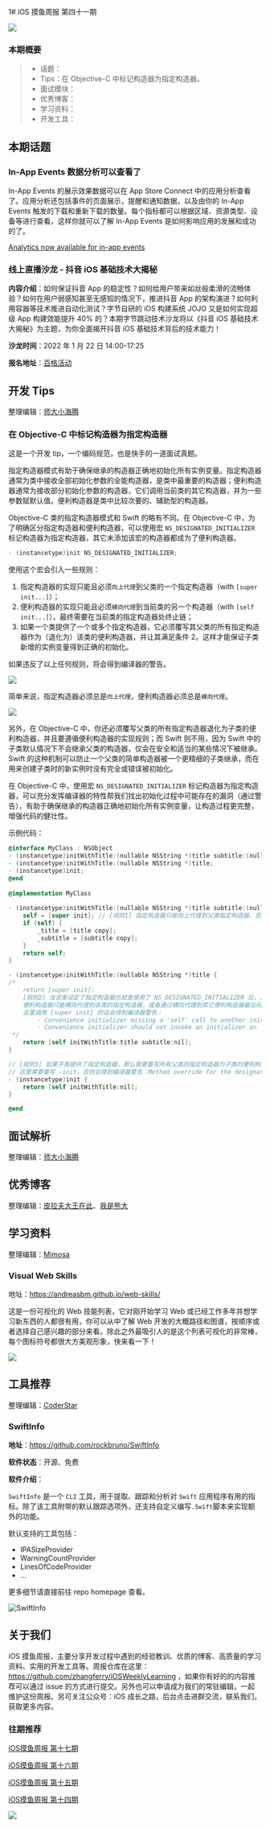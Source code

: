 1# iOS 摸鱼周报 第四十一期

![](https://gitee.com/zhangferry/Images/raw/master/iOSWeeklyLearning/moyu_weekly_cover.jpeg)

### 本期概要

> * 话题：
> * Tips：在 Objective-C 中标记构造器为指定构造器。
> * 面试模块：
> * 优秀博客：
> * 学习资料：
> * 开发工具：

## 本期话题

### In-App Events 数据分析可以查看了

In-App Events 的展示效果数据可以在 App Store Connect 中的应用分析查看了。应用分析还包括事件的页面展示，提醒和通知数据，以及由你的 In-App Events 触发的下载和重新下载的数量。每个指标都可以根据区域、资源类型、设备等进行查看，这样你就可以了解 In-App Events 是如何影响应用的发展和成功的了。

[Analytics now available for in-app events](https://developer.apple.com/news/?id=pa0x2dzk "Analytics now available for in-app events")

### 线上直播沙龙 - 抖音 iOS 基础技术大揭秘

**内容介绍**：如何保证抖音 App 的稳定性？如何给用户带来如丝般柔滑的流畅体验？如何在用户弱感知甚至无感知的情况下，推进抖音 App 的架构演进？如何利用容器等技术推进自动化测试？字节自研的 iOS 构建系统 JOJO 又是如何实现超级 App 构建效能提升 40% 的？本期字节跳动技术沙龙将以《抖音 iOS 基础技术大揭秘》为主题，为你全面揭开抖音 iOS 基础技术背后的技术能力！

**沙龙时间**：2022 年 1 月 22 日 14:00-17:25

**报名地址**：[百格活动](https://www.bagevent.com/event/sales/i843tlja9we9xhc7ujim43jiaxn15sdl?code=0617daGa1vyXqC0aiPGa1cZLRM07daGm&state=STATE "线上直播沙龙-抖音iOS基础技术大揭秘")

## 开发 Tips

整理编辑：[师大小海腾](https://juejin.cn/user/782508012091645/posts)

### 在 Objective-C 中标记构造器为指定构造器

这是一个开发 tip，一个编码规范，也是快手的一道面试真题。

指定构造器模式有助于确保继承的构造器正确地初始化所有实例变量。指定构造器通常为类中接收全部初始化参数的全能构造器，是类中最重要的构造器；便利构造器通常为接收部分初始化参数的构造器，它们调用当前类的其它构造器，并为一些参数赋默认值。便利构造器是类中比较次要的、辅助型的构造器。

Objective-C 类的指定构造器模式和 Swift 的略有不同。在 Objective-C 中，为了明确区分指定构造器和便利构造器，可以使用宏 `NS_DESIGNATED_INITIALIZER` 标记构造器为指定构造器，其它未添加该宏的构造器都成为了便利构造器。

```objectivec
- (instancetype)init NS_DESIGNATED_INITIALIZER;
```

使用这个宏会引入一些规则：

1. 指定构造器的实现只能且必须`向上代理`到父类的一个指定构造器（with `[super init...]`）；
2. 便利构造器的实现只能且必须`横向代理`到当前类的另一个构造器（with `[self init...]`），最终需要在当前类的指定构造器处终止链；
3. 如果一个类提供了一个或多个指定构造器，它必须覆写其父类的所有指定构造器作为（退化为）该类的便利构造器，并让其满足条件 2。这样才能保证子类新增的实例变量得到正确的初始化。

如果违反了以上任何规则，将会得到编译器的警告。

![](https://gitee.com/zhangferry/Images/raw/master/iOSWeeklyLearning/20220112232618.png)

简单来说，指定构造器必须总是`向上代理`，便利构造器必须总是`横向代理`。

![](https://gitee.com/zhangferry/Images/raw/master/iOSWeeklyLearning/20220112232822.png)

另外，在 Objective-C 中，你还必须覆写父类的所有指定构造器退化为子类的便利构造器，并且要遵循便利构造器的实现规则；而 Swift 则不用，因为 Swift 中的子类默认情况下不会继承父类的构造器，仅会在安全和适当的某些情况下被继承。Swift 的这种机制可以防止一个父类的简单构造器被一个更精细的子类继承，而在用来创建子类时的新实例时没有完全或错误被初始化。

在 Objective-C 中，使用宏 `NS_DESIGNATED_INITIALIZER` 标记构造器为指定构造器，可以充分发挥编译器的特性帮我们找出初始化过程中可能存在的漏洞（通过警告），有助于确保继承的构造器正确地初始化所有实例变量，让构造过程更完整，增强代码的健壮性。

示例代码：

```objective-c
@interface MyClass : NSObject
- (instancetype)initWithTitle:(nullable NSString *)title subtitle:(nullable NSString *)subtitle NS_DESIGNATED_INITIALIZER;
- (instancetype)initWithTitle:(nullable NSString *)title;
- (instancetype)init;
@end
  
@implementation MyClass
  
- (instancetype)initWithTitle:(nullable NSString *)title subtitle:(nullable NSString *)subtitle {
    self = [super init]; // [规则1] 指定构造器只能向上代理到父类指定构造器，否则会得到编译器警告：Designated initializer should only invoke a designated initializer on 'super'
    if (self) {
        _title = [title copy];
        _subtitle = [subtitle copy];
    }
    return self;
}

- (instancetype)initWithTitle:(nullable NSString *)title {
/* 
    return [super init]; 
    [规则2] 当该类设定了指定构造器也就是使用了 NS_DESIGNATED_INITIALIZER 后，其它非指定构造器都变成了便利构造器。
    便利构造器只能横向代理到该类的指定构造器，或者通过横向代理到其它便利构造器最后间接代理到该类的指定构造器。
    这里调用 [super init] 的话会得到编译器警告：
    	- Convenience initializer missing a 'self' call to another initializer
    	- Convenience initializer should not invoke an initializer on 'super'
 */
    return [self initWithTitle:title subtitle:nil];
}

// [规则3] 如果子类提供了指定构造器，那么需要重写所有父类的指定构造器为子类的便利构造器，保证子类新增的实例变量能够被正确初始化，以让构造过程更完整。
// 这里需要重写 -init，否则会得到编译器警告：Method override for the designated initializer of the superclass '-init' not found
- (instancetype)init {
    return [self initWithTitle:nil];
}

@end
```

## 面试解析

整理编辑：[师大小海腾](https://juejin.cn/user/782508012091645/posts)

## 优秀博客

整理编辑：[皮拉夫大王在此](https://www.jianshu.com/u/739b677928f7)、[我是熊大](https://juejin.cn/user/1151943916921885)

## 学习资料

整理编辑：[Mimosa](https://juejin.cn/user/1433418892590136)

### Visual Web Skills

地址：https://andreasbm.github.io/web-skills/

这是一份可视化的 Web 技能列表，它对刚开始学习 Web 或已经工作多年并想学习新东西的人都很有用，你可以从中了解 Web 开发的大概路径和图谱，按顺序或者选择自己感兴趣的部分来看。除此之外最吸引人的是这个列表可视化的非常棒，每个图标符号都很大方美观形象，快来看一下！

![](https://gitee.com/zhangferry/Images/raw/master/iOSWeeklyLearning/Web%20Skills.png)

## 工具推荐

整理编辑：[CoderStar](https://mp.weixin.qq.com/mp/homepage?__biz=MzU4NjQ5NDYxNg==&hid=1&sn=659c56a4ceebb37b1824979522adbb15&scene=18)

### SwiftInfo

**地址**：https://github.com/rockbruno/SwiftInfo

**软件状态**：开源、免费

**软件介绍**：

`SwiftInfo` 是一个 `CLI` 工具，用于提取、跟踪和分析对 `Swift` 应用程序有用的指标。除了该工具附带的默认跟踪选项外，还支持自定义编写`.Swift`脚本来实现额外的功能。

默认支持的工具包括：

- IPASizeProvider
- WarningCountProvider
- LinesOfCodeProvider
- ...

更多细节请直接前往 repo homepage 查看。

![SwiftInfo](https://gitee.com/zhangferry/Images/raw/master/iOSWeeklyLearning/20220112183759.png)

## 关于我们

iOS 摸鱼周报，主要分享开发过程中遇到的经验教训、优质的博客、高质量的学习资料、实用的开发工具等。周报仓库在这里：https://github.com/zhangferry/iOSWeeklyLearning ，如果你有好的的内容推荐可以通过 issue 的方式进行提交。另外也可以申请成为我们的常驻编辑，一起维护这份周报。另可关注公众号：iOS 成长之路，后台点击进群交流，联系我们，获取更多内容。

### 往期推荐

[iOS摸鱼周报 第十七期](https://mp.weixin.qq.com/s/3vukUOskJzoPyES2R7rJNg)

[iOS摸鱼周报 第十六期](https://mp.weixin.qq.com/s/nuij8iKsARAF2rLwkVtA8w)

[iOS摸鱼周报 第十五期](https://mp.weixin.qq.com/s/6thW_YKforUy_EMkX0OVxA)

[iOS摸鱼周报 第十四期](https://mp.weixin.qq.com/s/br4DUrrtj9-VF-VXnTIcZw)

![](https://gitee.com/zhangferry/Images/raw/master/iOSWeeklyLearning/WechatIMG384.jpeg)
